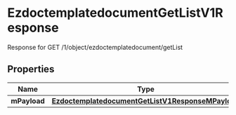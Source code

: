 

# EzdoctemplatedocumentGetListV1Response

Response for GET /1/object/ezdoctemplatedocument/getList

## Properties

| Name | Type | Description | Notes |
|------------ | ------------- | ------------- | -------------|
|**mPayload** | [**EzdoctemplatedocumentGetListV1ResponseMPayload**](EzdoctemplatedocumentGetListV1ResponseMPayload.md) |  |  |



